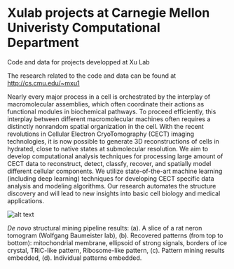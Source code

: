 # Xulab projects at Carnegie Mellon Univeristy Computational Department
Code and data for projects developped at Xu Lab

The research related to the code and data can be found at http://cs.cmu.edu/~mxu1

Nearly every major process in a cell is orchestrated by the interplay of macromolecular assemblies, which often coordinate their actions as functional modules in biochemical pathways.  To proceed efficiently,  this  interplay  between  different macromolecular  machines  often  requires  a  distinctly nonrandom spatial organization in the cell. With the recent revolutions in Cellular Electron CryoTomography (CECT) imaging technologies, it is now possible to generate 3D reconstructions of cells in hydrated, close to native states at submolecular resolution. We aim to develop computational analysis techniques for processing large amount of CECT data to reconstruct, detect, classfy, recover, and spatially model different cellular components. We utilize state-of-the-art machine learning (including deep learning) techniques for developing CECT specific data analysis and modeling algorithms. Our research automates the structure discovery and will lead to new insights into basic cell biology and medical applications.


![alt text](https://user-images.githubusercontent.com/31047726/51212907-aff39900-18e7-11e9-8271-19fd68ffaeed.jpg)

*De novo* structural mining pipeline results: (a). A slice of a rat neron tomogram (Wolfgang Baumeister lab),  (b). Recovered patterns (from top to bottom): mitochondrial membrane, ellipsoid of strong signals, borders of ice crystal,   TRiC-like pattern, Ribosome-like pattern, (c). Pattern mining results embedded, (d). Individual patterns embedded.

